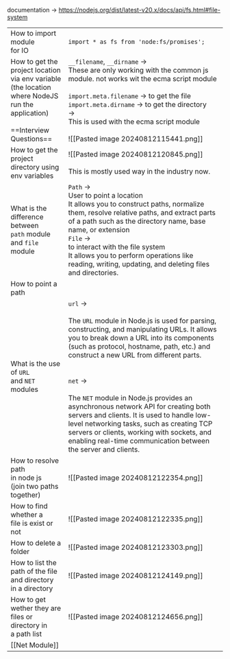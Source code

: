 documentation -> https://nodejs.org/dist/latest-v20.x/docs/api/fs.html#file-system

|                                                                                                                                    |                                                                                                                                                                                                                                                                                                                                                                                                                                                                                                                                                                            |
| ---------------------------------------------------------------------------------------------------------------------------------- | -------------------------------------------------------------------------------------------------------------------------------------------------------------------------------------------------------------------------------------------------------------------------------------------------------------------------------------------------------------------------------------------------------------------------------------------------------------------------------------------------------------------------------------------------------------------------- |
| How to import module <br>for IO                                                                                                    | `import * as fs from 'node:fs/promises';`                                                                                                                                                                                                                                                                                                                                                                                                                                                                                                                                  |
| How to get the project location via env variable<br>(the location where NodeJS run the application)<br><br>==Interview Questions== | `__filename`, `__dirname` -> <br>These are only working with the common js module. not works wit the ecma script module<br><br>`import.meta.filename` -> to get the  file<br>`import.meta.dirname` -> to get the  directory<br> -><br>This is used with the ecma script module<br><br>![[Pasted image 20240812115441.png]]                                                                                                                                                                                                                                                 |
| How to get the project<br>directory using env variables                                                                            | ![[Pasted image 20240812120845.png]]<br><br>This is mostly used way in the industry now.                                                                                                                                                                                                                                                                                                                                                                                                                                                                                   |
| What is the difference between <br>`path` module and `file`<br>module                                                              | `Path` -><br>User to point a location<br>It allows you to construct paths, normalize <br>them, resolve relative paths, and extract parts of a path such as the directory name, base name, or extension<br>`File` -><br>to interact with the file system<br>It allows you to perform operations like reading, writing, updating, and deleting files and directories.                                                                                                                                                                                                        |
| How to point a path                                                                                                                |                                                                                                                                                                                                                                                                                                                                                                                                                                                                                                                                                                            |
| What is the use of `URL` <br>and `NET` modules                                                                                     | `url` -><br><br>The `URL` module in Node.js is used for parsing, constructing, and manipulating URLs. It allows you to break down a URL into its components (such as protocol, hostname, path, etc.) and construct a new URL from different parts.<br><br><br>`net` -><br><br>The `NET` module in Node.js provides an asynchronous network API for creating both servers and clients. It is used to handle low-level networking tasks, such as creating TCP servers or clients, working with sockets, and enabling real-time communication between the server and clients. |
| How to resolve path <br>in node js <br>(join two paths together)                                                                   | ![[Pasted image 20240812122354.png]]                                                                                                                                                                                                                                                                                                                                                                                                                                                                                                                                       |
| How to find whether a <br>file is exist or not                                                                                     | ![[Pasted image 20240812122335.png]]                                                                                                                                                                                                                                                                                                                                                                                                                                                                                                                                       |
| How to delete a folder                                                                                                             | ![[Pasted image 20240812123303.png]]                                                                                                                                                                                                                                                                                                                                                                                                                                                                                                                                       |
| How to list the path of the file and directory <br>in a directory                                                                  | ![[Pasted image 20240812124149.png]]                                                                                                                                                                                                                                                                                                                                                                                                                                                                                                                                       |
| How to get wether they are files or directory in <br>a path list                                                                   | ![[Pasted image 20240812124656.png]]                                                                                                                                                                                                                                                                                                                                                                                                                                                                                                                                       |
| [[Net Module]]                                                                                                                     |                                                                                                                                                                                                                                                                                                                                                                                                                                                                                                                                                                            |
